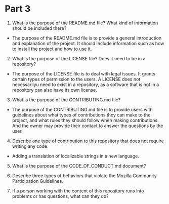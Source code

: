 # Part 3

1. What is the purpose of the README.md file? What kind of information should be included there?
* The purpose of the README.md file is to provide a general introduction and explanation of the project. It should include information such as how to install the project and how to use it. 

2. What is the purpose of the LICENSE file? Does it need to be in a repository?

* The purpose of the LICENSE file is to deal with legal issues. It grants certain types of permission to the users. A LICENSE does not necessarilyu need to exist in a repository, as a software that is not in a repository can also have its own license.

3. What is the purpose of the CONTRIBUTING.md file?
* The purpose of the CONTRIBUTING.md file is to provide users with guidelines about what types of contributions they can make to the project, and what rules they should follow when making contributions. And the owner may provide their contact to answer the questions by the user.

4. Describe one type of contribution to this repository that does not require writing any code.
* Adding a translation of localizable strings in a new language.

5. What is the purpose of the CODE_OF_CONDUCT.md document?

6. Describe three types of behaviors that violate the Mozilla Community Participation Guidelines.

7. If a person working with the content of this repository runs into problems or has questions, what can they do?

